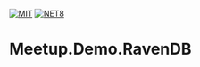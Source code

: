 [![MIT](https://img.shields.io/dub/l/vibe-d.svg)](https://opensource.org/licenses/MIT) [![NET8](https://img.shields.io/badge/-.NET%208.0-blueviolet)](https://dotnet.microsoft.com/en-us/download/dotnet/8.0)
# Meetup.Demo.RavenDB
